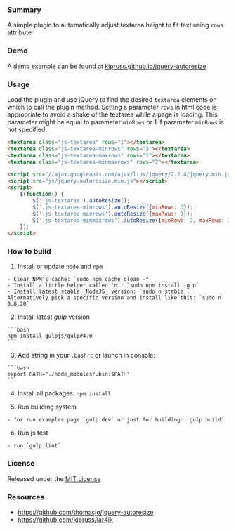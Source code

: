 ### Summary

A simple plugin to automatically adjust textarea height to fit text
using `rows` attribute

### Demo

A demo example can be found at [kipruss.github.io/jquery-autoresize](http://kipruss.github.io/jquery-autoresize)

### Usage

Load the plugin and use jQuery to find the desired `textarea` elements on which to call the plugin method. Setting a parameter `rows` in html code
is appropriate to avoid a shake of the textarea while a page is loading.
This parameter might be equal to parameter `minRows` or 1 if parameter
`minRows` is not specified.

```html
<textarea class="js-textarea" rows="1"></textarea>
<textarea class="js-textarea-minrows" rows="3"></textarea>
<textarea class="js-textarea-maxrows" rows="1"></textarea>
<textarea class="js-textarea-minmaxrows" rows="2"></textarea>

<script src="//ajax.googleapis.com/ajax/libs/jquery/2.2.4/jquery.min.js"></script>
<script src="js/jquery.autoresize.min.js"></script>
<script>
    $(function() {
        $('.js-textarea').autoResize();
        $('.js-textarea-minrows').autoResize({minRows: 3});
        $('.js-textarea-maxrows').autoResize({maxRows: 3});
        $('.js-textarea-minmaxrows').autoResize({minRows: 2, maxRows: 3});
    });
</script>
```

### How to build

  1. Install or update `node` and `npm`

    - Clear NPM's cache: `sudo npm cache clean -f`
    - Install a little helper called 'n': `sudo npm install -g n`
    - Install latest stable _NodeJS_ version: `sudo n stable`. Alternatively pick a specific version and install like this: `sudo n 0.8.20`

  2. Install latest _gulp_ version

    ```bash
    npm install gulpjs/gulp#4.0
    ```

  3. Add string in your `.bashrc` or launch in console:

    ```bash
    export PATH="./node_modules/.bin:$PATH"
    ```

  4. Install all packages: `npm install`

  5. Run building system

    - for run examples page `gulp dev` or just for building: `gulp build`

  6. Run js test

    - run `gulp lint`

### License

Released under the [MIT License](http://www.opensource.org/licenses/mit-license.php)

### Resources

* https://github.com/thomasjo/jquery-autoresize
* https://github.com/kipruss/lar4ik